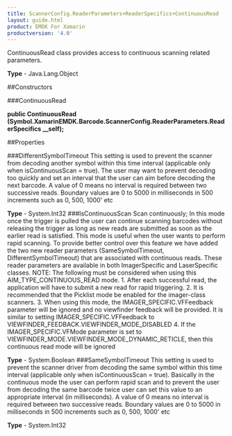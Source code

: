 ```yaml
---
title: ScannerConfig.ReaderParameters+ReaderSpecifics+ContinuousRead
layout: guide.html
product: EMDK For Xamarin 
productversion: '4.0' 
---
```

ContinuousRead class provides access to continuous scanning related parameters.

**Type** - Java.Lang.Object

##Constructors

###ContinuousRead

**public ContinuousRead (Symbol.XamarinEMDK.Barcode.ScannerConfig.ReaderParameters.ReaderSpecifics __self);**


        

##Properties

###DifferentSymbolTimeout
This setting is used to prevent the scanner from decoding another symbol within this time interval (applicable only when isContinuousScan = true). The user may want to prevent decoding too quickly and set an interval that the user can aim before decoding the next barcode. A value of 0 means no interval is required between two successive reads. Boundary values are 0 to 5000 in milliseconds in 500 increments such as 0, 500, 1000' etc

**Type** - System.Int32
###IsContinuousScan
Scan continuously; In this mode once the trigger is pulled the user can continue scanning barcodes without releasing the trigger as long as new reads are submitted as soon as the earlier read is satisfied. This mode is useful when the user wants to perform rapid scanning. To provide better control over this feature we have added the two new reader parameters (SameSymbolTimeout, DifferentSymbolTimeout) that are associated with continuous reads. These reader parameters are available in both ImagerSpecific and LaserSpecific classes. NOTE: The following must be considered when using this AIM_TYPE_CONTINUOUS_READ mode. 1. After each successful read, the application will have to submit a new read for rapid triggering. 2. It is recommended that the Picklist mode be enabled for the imager-class scanners. 3. When using this mode, the IMAGER_SPECIFIC.VFFeedback parameter will be ignored and no viewfinder feedback will be provided. It is similar to setting IMAGER_SPECIFIC.VFFeedback to VIEWFINDER_FEEDBACK.VIEWFINDER_MODE_DISABLED 4. If the IMAGER_SPECIFIC.VFMode parameter is set to VIEWFINDER_MODE.VIEWFINDER_MODE_DYNAMIC_RETICLE, then this continuous read mode will be ignored

**Type** - System.Boolean
###SameSymbolTimeout
This setting is used to prevent the scanner driver from decoding the same symbol within this time interval (applicable only when isContinuousScan = true). Basically in the continuous mode the user can perform rapid scan and to prevent the user from decoding the same barcode twice user can set this value to an appropriate interval (in milliseconds). A value of 0 means no interval is required between two successive reads. Boundary values are 0 to 5000 in milliseconds in 500 increments such as 0, 500, 1000' etc

**Type** - System.Int32
